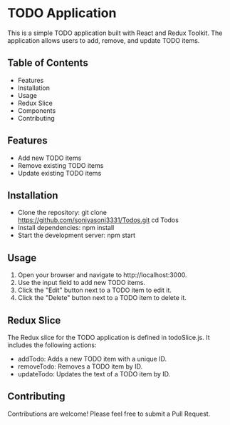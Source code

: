 # TODO Application
This is a simple TODO application built with React and Redux Toolkit. The application allows users to add, remove, and update TODO items.

## Table of Contents
- Features
- Installation
- Usage
- Redux Slice
- Components
- Contributing

## Features
- Add new TODO items
- Remove existing TODO items
- Update existing TODO items

## Installation
- Clone the repository: git clone https://github.com/soniyasoni3331/Todos.git
    cd Todos
- Install dependencies: npm install
- Start the development server: npm start

## Usage
1. Open your browser and navigate to http://localhost:3000.
2. Use the input field to add new TODO items.
3. Click the "Edit" button next to a TODO item to edit it.
4. Click the "Delete" button next to a TODO item to delete it.

## Redux Slice
The Redux slice for the TODO application is defined in todoSlice.js. It includes the following actions:

- addTodo: Adds a new TODO item with a unique ID.
- removeTodo: Removes a TODO item by ID.
- updateTodo: Updates the text of a TODO item by ID.

## Contributing
Contributions are welcome! Please feel free to submit a Pull Request.

